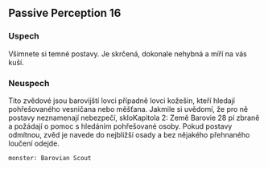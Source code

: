 ## Passive Perception 16
### Uspech
Všimnete si temné postavy. Je skrčená, dokonale nehybná a míří na vás kuší.
### Neuspech
Tito zvědové jsou barovijští lovci případně lovci kožešin, kteří hledají pohřešovaného vesničana nebo měšťana. Jakmile si uvědomí, že pro ně postavy neznamenají nebezpečí, skloKapitola 2: Země Barovie 28 pí zbraně a požádají o pomoc s hledáním pohřešované osoby. Pokud postavy odmítnou, zvěd je navede do nejbližší osady a bez nějakého přehnaného loučení odejde.
```statblock
monster: Barovian Scout
```




